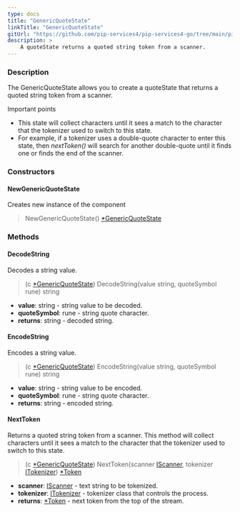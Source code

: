 ```yaml
---
type: docs
title: "GenericQuoteState"
linkTitle: "GenericQuoteState"
gitUrl: "https://github.com/pip-services4/pip-services4-go/tree/main/pip-services4-expressions-go"
description: > 
    A quoteState returns a quoted string token from a scanner. 
---
```


### Description

The GenericQuoteState allows you to create a quoteState that returns a quoted string token from a scanner.

Important points

- This state will collect characters until it sees a match to the character that the tokenizer used to switch to this state. 
- For example, if a tokenizer uses a double-quote character to enter this state, then *nextToken()* will search for another double-quote until it finds one or finds the end of the scanner.


### Constructors

#### NewGenericQuoteState
Creates new instance of the component
> NewGenericQuoteState() [*GenericQuoteState]()

### Methods

#### DecodeString
Decodes a string value.
> (c [*GenericQuoteState]()) DecodeString(value string, quoteSymbol rune) string

- **value**: string - string value to be decoded.
- **quoteSymbol**: rune - string quote character.
- **returns**: string - decoded string.

#### EncodeString
Encodes a string value.
> (c [*GenericQuoteState]()) EncodeString(value string, quoteSymbol rune) string

- **value**: string - string value to be encoded.
- **quoteSymbol**: rune - string quote character.
- **returns**: string - encoded string.

#### NextToken
Returns a quoted string token from a scanner. This method will collect
characters until it sees a match to the character that the tokenizer used
to switch to this state.

> (c [*GenericQuoteState]()) NextToken(scanner [IScanner](../../../io/iscanner), tokenizer [ITokenizer](../../itokenizer)) [*Token](../../token)

- **scanner**: [IScanner](../../../io/iscanner) - text string to be tokenized.
- **tokenizer**: [ITokenizer](../../itokenizer) - tokenizer class that controls the process.
- **returns**: [*Token](../../token) - next token from the top of the stream.

